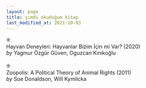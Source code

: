 ```yaml
---
layout: page
title: şimdi okuduğum kitap
last_modified_at: 2021-10-03
---
```


⁜  
Hayvan Deneyleri: Hayvanlar Bizim İçin mi Var? (2020)  
<i>by</i> Yagmur Özgür Güven, Oguzcan Kınıkoğlu  
<br />
⁜  
Zoopolis: A Political Theory of Animal Rights (2011)  
<i>by</i> Sue Donaldson, Will Kymlicka  
<br />
